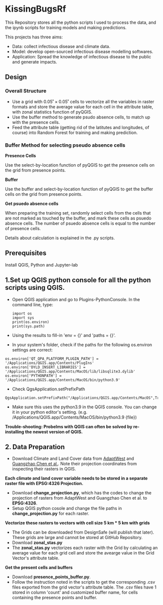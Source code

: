 # KissingBugsRf


This Repository stores all the python scripts I used to process the data, and the ipynb scripts for training models and making predictions.

This projects has three aims:


* Data: collect infectious disease and climate data.
* Model: develop open-sourced infectious disease modelling softwares.
* Application: Spread the knowledge of infectious disease to the public and generate impacts.


## Design

### Overall Structure
* Use a grid with $0.05˚\times0.05˚$ cells to vectorize all the variables in raster formats and store the average value for each cell in the attribute table, with zonal statistics function of pyQGIS.
* Use the buffer method to generate psudo absence cells, to match up with the presence cells.
* Feed the attribute table (getting rid of the latitutes and longitudes, of course) into Random Forest for training and making prediction.

### Buffer Method for selecting pseudo absence cells


**Presence Cells**


Use the select-by-location function of pyQGIS to get the presence cells on the grid from presence points.


**Buffer**


Use the buffer and select-by-location function of pyQGIS to get the buffer cells on the grid from presence points.


**Get psuedo absence cells**



When preparing the training set, randomly select cells from the cells that are not marked as touched by the buffer, and mark these cells as psuedo absence cells. The number of psuedo absence cells is equal to the number of presence cells.


Details about calculation is explained in the .py scripts.




## Prerequisites

Install QGIS, Python and Jupyter-lab

## 1.Set up QGIS python console for all the python scripts using QGIS.

* Open QGIS application and go to Plugins-PythonConsole. In the command line, type:


    ```
    import os
    import sys
    print(os.environ)
    print(sys.path)
    ```
    
* Using the results to fill-in 'env = {}' and 'paths = {}'.

* In your system's folder, check if the paths for the following os.environ settings are correct:
```
os.environ['QT_QPA_PLATFORM_PLUGIN_PATH'] = '/Applications/QGIS.app/Contents/PlugIns'
os.environ['DYLD_INSERT_LIBRARIES'] = '/Applications/QGIS.app/Contents/MacOS/lib/libsqlite3.dylib'
os.environ['PYTHONPATH'] = '/Applications/QGIS.app/Contents/MacOS/bin/python3.9'
```


* Check QgsApplication.setPrefixPath

```
QgsApplication.setPrefixPath("/Applications/QGIS.app/Contents/MacOS",True)
```

* Make sure this uses the python3.9 in the QGIS console. You can change it in your python editor's setting.
(e.g. /Applications/QGIS.app/Contents/MacOS/bin/python3.9 {file})

**Trouble-shooting: Probelms with QGIS can often be solved by re-installing the newest version of QGIS.**


## 2. Data Preparation

* Download Climate and Land Cover data from [AdaptWest](https://adaptwest.databasin.org) and [Guangzhao Chen et al.](https://zenodo.org/record/4584775#.Y-KIMy9w1QL). Note their projection coordinates from inspecting their rasters in QGIS.

**Each climate and land cover variable needs to be stored in a separate raster file with EPSG:4326 Projection.**

* Download **change_projection.py**, which has the codes to change the projection of rasters from AdaptWest and Guangzhao Chen et al. to **EPSG:4326**.
* Setup QGIS python cosole and change the file paths in **change_projection.py** for each raster.

**Vectorize these rasters to vectors with cell size 5 km * 5 km with grids**

* The Grids can be downloaded from DesignSafe (will publish that later). These grids are large and cannot be stored at GitHub Repository.
* Download **zonal_stas.py**
* The **zonal_stas.py** vectorizes each raster with the Grid by calculating an average value for each grid cell and store the avearge value in the Grid Vector's attribute table.


**Get the present cells and buffers**

* Download **presence_points_buffer.py**.
* Follow the instruction noted in the scripts to get the corresponding .csv files exported from the grid vector's attribute table. The .csv files have 1 stored in column 'count' and customized buffer name, for cells containing the presence points and buffer.

